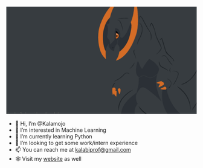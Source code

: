 ![Shiny Haxorus with gray and orange tones](https://github.com/Kalamojo/Kalamojo/blob/main/resources/Haxorus_Drip.png)

- 👋 Hi, I’m @Kalamojo
- 👀 I’m interested in Machine Learning
- 🌱 I’m currently learning Python
- 💞️ I’m looking to get some work/intern experience
- 📫 You can reach me at kalabiprof@gmail.com
- 🕸️ Visit my [website](https://kalamojo.github.io/) as well

<!---
Kalamojo/Kalamojo is a ✨ special ✨ repository because its `README.md` (this file) appears on your GitHub profile.
You can click the Preview link to take a look at your changes.
--->
